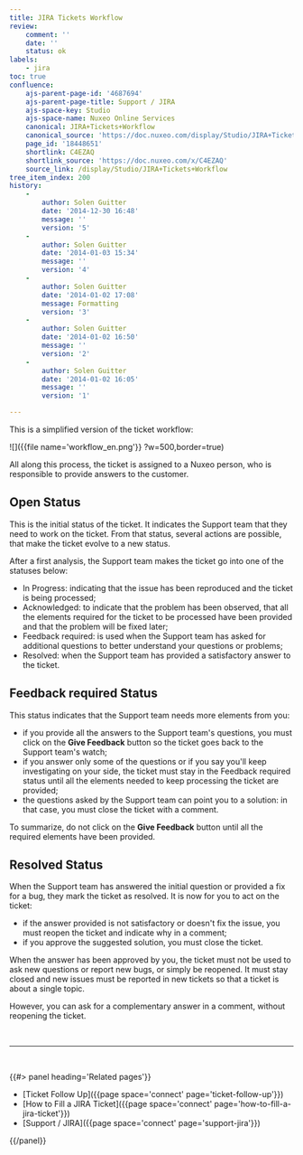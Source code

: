 ```yaml
---
title: JIRA Tickets Workflow
review:
    comment: ''
    date: ''
    status: ok
labels:
    - jira
toc: true
confluence:
    ajs-parent-page-id: '4687694'
    ajs-parent-page-title: Support / JIRA
    ajs-space-key: Studio
    ajs-space-name: Nuxeo Online Services
    canonical: JIRA+Tickets+Workflow
    canonical_source: 'https://doc.nuxeo.com/display/Studio/JIRA+Tickets+Workflow'
    page_id: '18448651'
    shortlink: C4EZAQ
    shortlink_source: 'https://doc.nuxeo.com/x/C4EZAQ'
    source_link: /display/Studio/JIRA+Tickets+Workflow
tree_item_index: 200
history:
    -
        author: Solen Guitter
        date: '2014-12-30 16:48'
        message: ''
        version: '5'
    -
        author: Solen Guitter
        date: '2014-01-03 15:34'
        message: ''
        version: '4'
    -
        author: Solen Guitter
        date: '2014-01-02 17:08'
        message: Formatting
        version: '3'
    -
        author: Solen Guitter
        date: '2014-01-02 16:50'
        message: ''
        version: '2'
    -
        author: Solen Guitter
        date: '2014-01-02 16:05'
        message: ''
        version: '1'

---
```

This is a simplified version of the ticket workflow:

![]({{file name='workflow_en.png'}} ?w=500,border=true)

All along this process, the ticket is assigned to a Nuxeo person, who is responsible to provide answers to the customer.

## Open Status

This is the initial status of the ticket. It indicates the Support team that they need to work on the ticket. From that status, several actions are possible, that make the ticket evolve to a new status.

After a first analysis, the Support team makes the ticket go into one of the statuses below:

*   In Progress: indicating that the issue has been reproduced and the ticket is being processed;
*   Acknowledged: to indicate that the problem has been observed, that all the elements required for the ticket to be processed have been provided and that the problem will be fixed later;
*   Feedback required: is used when the Support team has asked for additional questions to better understand your questions or problems;
*   Resolved: when the Support team has provided a satisfactory answer to the ticket.

## Feedback required Status

This status indicates that the Support team needs more elements from you:

*   if you provide all the answers to the Support team's questions, you must click on the **Give Feedback** button so the ticket goes back to the Support team's watch;
*   if you answer only some of the questions or if you say you'll keep investigating on your side, the ticket must stay in the Feedback required status until all the elements needed to keep processing the ticket are provided;
*   the questions asked by the Support team can point you to a solution: in that case, you must close the ticket with a comment.

To summarize, do not click on the **Give Feedback**&nbsp;button until all the required elements have been provided.&nbsp;

## Resolved Status

When the Support team has answered the initial question or provided a fix for a bug, they mark the ticket as resolved. It is now for you to act on the ticket:

*   if the answer provided is not satisfactory or doesn't fix the issue, you must reopen the ticket and indicate why in a comment;
*   if you approve the suggested solution, you must close the ticket.

When the answer has been approved by you, the ticket must not be used to ask new questions or report new bugs, or simply be reopened. It must stay closed and new issues must be reported in new tickets so that a ticket is about a single topic.

However, you can ask for a complementary answer in a comment, without reopening the ticket.

&nbsp;

* * *

&nbsp;

<div class="row" data-equalizer data-equalize-on="medium"><div class="column medium-6">{{#> panel heading='Related pages'}}

*   [Ticket Follow Up]({{page space='connect' page='ticket-follow-up'}})
*   [How to Fill a JIRA Ticket]({{page space='connect' page='how-to-fill-a-jira-ticket'}})
*   [Support / JIRA]({{page space='connect' page='support-jira'}})

{{/panel}}</div><div class="column medium-6">

&nbsp;

</div></div>
